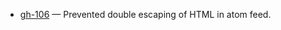 
- [gh-106](https://github.com/Tiendil/brigid/issues/106) — Prevented double escaping of HTML in atom feed.

